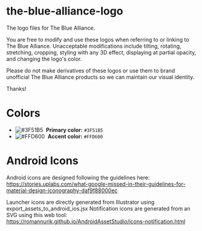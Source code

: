 the-blue-alliance-logo
======================

The logo files for The Blue Alliance.

You are free to modify and use these logos when referring to or linking to The Blue Alliance. Unacceptable modifications include tilting, rotating, stretching, cropping, styling with any 3D effect, displaying at partial opacity, and changing the logo's color.

Please do not make derivatives of these logos or use them to brand unofficial The Blue Alliance products so we can maintain our visual identity.

Thanks!

Colors
======
- ![#3F51B5](https://placehold.it/15/3F51B5?text=+) &nbsp;**Primary color:** `#3F51B5`
- ![#FFD600](https://placehold.it/15/FFD600?text=+) &nbsp;**Accent color:** `#FFD600`

Android Icons
=============
Android icons are designed following the guidelines here: https://stories.uplabs.com/what-google-missed-in-their-guidelines-for-material-design-iconography-daf9f88000ec

Launcher icons are directly generated from Illustrator using export_assets_to_android_ios.jsx
Notification icons are generated from an SVG using this web tool: https://romannurik.github.io/AndroidAssetStudio/icons-notification.html
